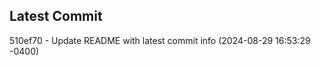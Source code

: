 
## Latest Commit
510ef70 - Update README with latest commit info (2024-08-29 16:53:29 -0400) <Yunxi-Zhou>
